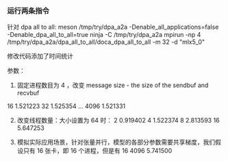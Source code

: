 ### 运行两条指令
针对 dpa all to all:
meson /tmp/try/dpa_a2a -Denable_all_applications=false -Denable_dpa_all_to_all=true
ninja -C /tmp/try/dpa_a2a
mpirun -np 4 /tmp/try/dpa_a2a/dpa_all_to_all/doca_dpa_all_to_all -m 32 -d "mlx5_0"

修改代码添加了时间统计

参数：
1. 固定进程数目为 4 ，改变 message size - the size of the sendbuf and recvbuf

16 1.521223
32 1.525354
...
4096 1.521331


2. 改变线程数量：大小设置为 64 时：
   2 0.919402
   4 1.522374
   8 2.813593
   16 5.647253
   
   
3. 模拟实际应用场景，针对张量并行，模型的各部分参数需要共享梯度，我们假设只有 16 张卡，即 16 个进程，但是有
 16 4096     5.741500

